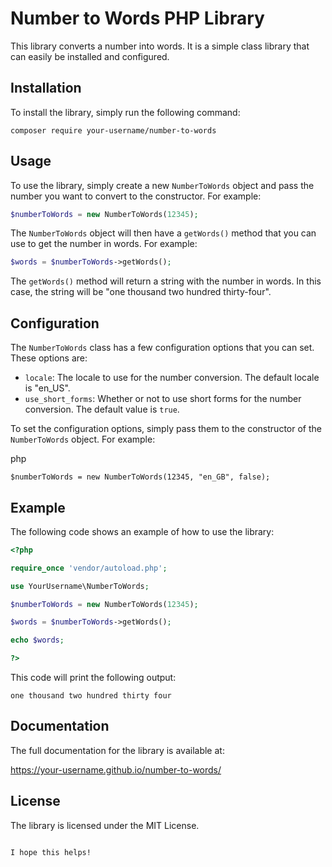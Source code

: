 
# Number to Words PHP Library

This library converts a number into words. It is a simple class library that can easily be installed and configured.

## Installation

To install the library, simply run the following command:

```
composer require your-username/number-to-words
```

## Usage

To use the library, simply create a new `NumberToWords` object and pass the number you want to convert to the constructor. For example:

```php
$numberToWords = new NumberToWords(12345);
```

The `NumberToWords` object will then have a `getWords()` method that you can use to get the number in words. For example:

```php
$words = $numberToWords->getWords();
```

The `getWords()` method will return a string with the number in words. In this case, the string will be "one thousand two hundred thirty-four".

## Configuration

The `NumberToWords` class has a few configuration options that you can set. These options are:

* `locale`: The locale to use for the number conversion. The default locale is "en_US".
* `use_short_forms`: Whether or not to use short forms for the number conversion. The default value is `true`.

To set the configuration options, simply pass them to the constructor of the `NumberToWords` object. For example:

php
```
$numberToWords = new NumberToWords(12345, "en_GB", false);
```

## Example

The following code shows an example of how to use the library:

```php
<?php

require_once 'vendor/autoload.php';

use YourUsername\NumberToWords;

$numberToWords = new NumberToWords(12345);

$words = $numberToWords->getWords();

echo $words;

?>
```

This code will print the following output:

```
one thousand two hundred thirty four
```

## Documentation

The full documentation for the library is available at:

https://your-username.github.io/number-to-words/

## License

The library is licensed under the MIT License.
```

I hope this helps!